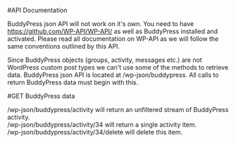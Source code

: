 #API Documentation

BuddyPress json API will not work on it's own. You need to have https://github.com/WP-API/WP-API/ as well as BuddyPress installed and activated. Please read all documentation on WP-API as we will follow the same conventions outlined by this API.

Since BuddyPress objects (groups, activity, messages etc.) are not WordPress custom post types we can't use some of the methods to retrieve data. BuddyPress json API is located at /wp-json/buddypress. All calls to return BuddyPress data must begin with this. 

#GET BuddyPress data 


/wp-json/buddypress/activity will return an unfiltered stream of BuddyPress activity.  
/wp-json/buddypress/activity/34 will return a single activity item.  
/wp-json/buddypress/activity/34/delete will delete this item.  


